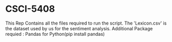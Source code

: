 # CSCI-5408
This Rep Contains all the files required to run the script.
The 'Lexicon.csv' is the dataset used by us for the sentiment analysis.
Additional Package requied  : Pandas for Python(pip install pandas)
